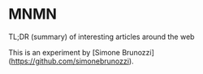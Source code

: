 # MNMN
TL;DR (summary) of interesting articles around the web

This is an experiment by [Simone Brunozzi] (https://github.com/simonebrunozzi).

